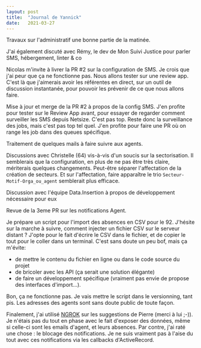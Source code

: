 ```yaml
---
layout: post
title:  "Journal de Yannick"
date:   2021-03-27
---
```


Travaux sur l'administratif une bonne partie de la matinée.

J'ai également discuté avec Rémy, le dev de Mon Suivi Justice pour parler SMS, hébergement, linter & co

Nicolas m'invite à livrer la PR #2 sur la configuration de SMS. Je crois que j'ai peur que ça ne fonctionne pas. Nous allons tester sur une review app.  C'est là que j'aimerais avoir les référentes en direct, sur un outil de discussion instantanée, pour pouvoir les prévenir de ce que nous allons faire.

Mise à jour et merge de la PR #2 à propos de la config SMS. J'en profite pour tester sur le Review App avant, pour essayer de regarder comment surveiller les SMS depuis Netsize. C'est pas top. Reste donc la surveillance des jobs, mais c'est pas top tel quel. J'en profite pour faire une PR où on range les job dans des queues spécifique.

Traitement de quelques mails à faire suivre aux agents.

Discussions avec Christelle (64) vis-à-vis d'un soucis sur la sectorisation. Il semblerais que la configuration, en plus de ne pas être très claire, mériterais quelques changements. Peut-être séparer l'affectation de la création de secteurs. Et sur l'affectation, faire apparaître le trio `Secteur-Motif-Orga_ou_agent` semblerait plus efficace.

Discussion avec l'équipe Data.Insertion à propos de développement nécessaire pour eux

Revue de la 3eme PR sur les notifications Agent.

Je prépare un script pour l'import des absences en CSV pour le 92. J'hésite sur la marche à suivre, comment injecter un fichier CSV sur le serveur distant ? J'opte pour le fait d'écrire le CSV dans le fichier, et de copier le tout pour le coller dans un terminal. C'est sans doute un peu bof, mais ça m'évite:
- de mettre le contenu du fichier en ligne ou dans le code source du projet
- de bricoler avec les API (ça serait une solution élégante)
- de faire un développement spécifique (vraiment pas envie de propose des interfaces d'import...).

Bon, ça ne fonctionne pas. Je vais mettre le script dans le versionning, tant pis. Les adresses des agents sont sans doute public de toute façon.

Finalement, j'ai utilisé [NGROK](ngrok.com) sur les suggestions de Pierre (merci à lui ;-)). Je n'étais pas du tout en phase avec le fait d'exposer des données, même si celle-ci sont les emails d'agent, et leurs absences. Par contre, j'ai raté une chose : le blocage des notifications. Je ne suis vraiment pas à l'aise du tout avec ces notifications via les callbacks d'ActiveRecord.


